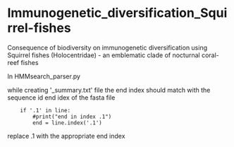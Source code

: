 # Immunogenetic_diversification_Squirrel-fishes
Consequence of biodiversity on immunogenetic diversification using Squirrel fishes (Holocentridae) - an emblematic clade of nocturnal coral-reef fishes


In HMMsearch_parser.py

while creating '_summary.txt' file the end index should match with the sequence id end idex of the fasta file

        if '.1' in line:
            #print("end in index .1")
            end = line.index('.1')


replace .1 with the appropriate end index
